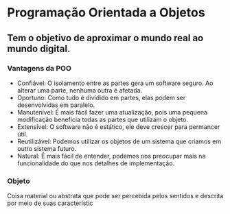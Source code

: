 # Programação Orientada a Objetos
## Tem o objetivo de aproximar o mundo real ao mundo digital.

### Vantagens da POO
* Confiável: O isolamento entre as partes gera um software seguro. Ao alterar uma parte, nenhuma outra é afetada.
* Oportuno: Como tudo é dividido em partes, elas podem ser desenvolvidas em paralelo.
* Manutenível: É mais fácil fazer uma atualização, pois uma pequena modificação beneficia todas as partes que utilizam o objeto.
* Extensível: O software não é estático, ele deve crescer para permancer útil.
* Reutilizável: Podemos utilizar os objetos de um sistema que criamos em outro sistema futuro.
* Natural: É mais fácil de entender, podemos nos preocupar mais na funcionalidade do que nos detalhes de implementação.

### Objeto
Coisa material ou abstrata que pode ser percebida pelos sentidos e descrita por meio de suas característic
